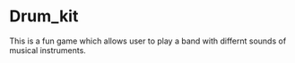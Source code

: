# Drum_kit
This is a fun game which allows user to play a band with differnt sounds of musical instruments.
